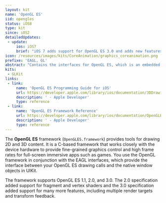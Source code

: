 ```yaml
---
layout: kit
name: 'OpenGL ES'
iid: opengles
status: iOS8
type: kit
since: iOS2
detailedUpdates:
 - update:
     ios: iOS7
     brief: "iOS 7 adds support for OpenGL ES 3.0 and adds new features to OpenGL ES 2.0."
icon: /resources/images/kits/CoreAnimation/graphics_coreanimation.png
prefixe: 'EAGL, GL'
abstract: "Contains the interfaces for OpenGL ES, which is an embedded version of the OpenGL cross-platform 2D and 3D graphics rendering library."
kits:
 - GLKit
links:
 - link:
     name: 'OpenGL ES Programming Guide for iOS'
     url: https://developer.apple.com/library/ios/documentation/3DDrawing/Conceptual/OpenGLES_ProgrammingGuide/Introduction/Introduction.html
     description: ' - Apple Developer'
     type: reference
 - link:
     name: 'OpenGL ES Framework Reference'
     url: https://developer.apple.com/library/ios/documentation/OpenGLES/Reference/OpenGLES_Framework/index.html
     description: ' - Apple Developer'
     type: reference
---
```


The **OpenGL ES** framework (`OpenGLES.framework`) provides tools for drawing 2D and 3D content. It is a C-based framework that works closely with the device hardware to provide fine-grained graphics control and high frame rates for full-screen immersive apps such as games. You use the OpenGL framework in conjunction with the EAGL interfaces, which provide the interface between your OpenGL ES drawing calls and the native window objects in UIKit.

The framework supports OpenGL ES 1.1, 2.0, and 3.0. The 2.0 specification added support for fragment and vertex shaders and the 3.0 specification added support for many more features, including multiple render targets and transform feedback.
